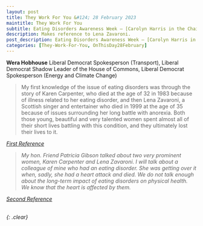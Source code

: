 ```yaml
---
layout: post
title: They Work For You &#124; 28 February 2023
maintitle: They Work For You
subtitle: Eating Disorders Awareness Week — [Carolyn Harris in the Chair] – in Westminster Hall
description: Makes reference to Lena Zavaroni.
post_description: Eating Disorders Awareness Week — [Carolyn Harris in the Chair] – in Westminster Hall – Makes reference to Lena Zavaroni.
categories: [They-Work-For-You, OnThisDay28February]
---
```


<p><strong>Wera Hobhouse</strong> Liberal Democrat Spokesperson (Transport), Liberal Democrat Shadow Leader of the House of Commons, Liberal Democrat Spokesperson (Energy and Climate Change)</p>
<blockquote>My first knowledge of the issue of eating disorders was through the story of Karen Carpenter, who died at the age of 32 in 1983 because of illness related to her eating disorder, and then Lena Zavaroni, a Scottish singer and entertainer who died in 1999 at the age of 35 because of issues surrounding her long battle with anorexia. Both those young, beautiful and very talented women spent almost all of their short lives battling with this condition, and they ultimately lost their lives to it.</blockquote>
<cite><a class="external-link" href="https://www.theyworkforyou.com/whall/?id=2023-02-28a.217.0&fbclid=IwAR32VrX9PBxNgB-_0h6M5P8xXg4FaJLz7SE6BWXrZXX8g8OVZyD2PDBSm8I#g224.0:~:text=My%20first%20knowledge,lives%20to%20it.">First Reference</a>

<blockquote>My hon. Friend Patricia Gibson talked about two very prominent women, Karen Carpenter and Lena Zavaroni. I will talk about a colleague of mine who had an eating disorder. She was getting over it when, sadly, she had a heart attack and died. We do not talk enough about the long-term impact of eating disorders on physical health. We know that the heart is affected by them.</blockquote>
<cite><a class="external-link" href="https://www.theyworkforyou.com/whall/?id=2023-02-28a.217.0&fbclid=IwAR32VrX9PBxNgB-_0h6M5P8xXg4FaJLz7SE6BWXrZXX8g8OVZyD2PDBSm8I#g224.0:~:text=My%20hon.%20Friend%20Patricia,is%20affected%20by%20them.">Second Reference</a>

<br />{: .clear}

